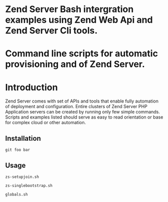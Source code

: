 Zend Server Bash intergration examples using Zend Web Api and Zend Server Cli tools.
====================================================================================

Command line scripts for automatic provisioning and of Zend Server.
===================================================================

Introduction
============================
Zend Server comes with set of APIs and tools that enable fully automation of deployment and configuration. Entire clusters of Zend Server PHP Application servers can be created by running only few simple commands. Scripts and examples listed should serve as easy to read orientation or base for complex cloud or other automation. 

Installation
------------

	git foo bar

Usage
-----

	zs-setupjoin.sh

	zs-singlebootstrap.sh
 
	globals.sh


